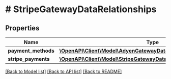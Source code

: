 # # StripeGatewayDataRelationships

## Properties

Name | Type | Description | Notes
------------ | ------------- | ------------- | -------------
**payment_methods** | [**\OpenAPI\Client\Model\AdyenGatewayDataRelationshipsPaymentMethods**](AdyenGatewayDataRelationshipsPaymentMethods.md) |  | [optional]
**stripe_payments** | [**\OpenAPI\Client\Model\StripeGatewayDataRelationshipsStripePayments**](StripeGatewayDataRelationshipsStripePayments.md) |  | [optional]

[[Back to Model list]](../../README.md#models) [[Back to API list]](../../README.md#endpoints) [[Back to README]](../../README.md)
